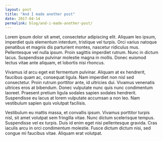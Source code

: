 ```yaml
---
layout: post
title: "And I made another post"
date: 2017-04-14
permalink: blog/and-i-made-another-post/
---
```


Lorem ipsum dolor sit amet, consectetur adipiscing elit. Aliquam leo ipsum, imperdiet quis elementum interdum, tristique vel turpis. Orci varius natoque penatibus et magnis dis parturient montes, nascetur ridiculus mus. Pellentesque vel nulla ipsum. Proin sagittis imperdiet rutrum. Nunc in dictum lacus. Suspendisse pulvinar molestie magna in mollis. Donec euismod lectus vitae ante aliquam, et lobortis nisi rhoncus.

Vivamus id arcu eget est fermentum pulvinar. Aliquam at ex hendrerit, faucibus quam ac, consequat ligula. Nam imperdiet non nisl sed consectetur. Proin rutrum porttitor ante, id ultricies dui. Vivamus venenatis ultrices eros at bibendum. Donec vulputate nunc quis nunc condimentum laoreet. Praesent pretium ligula sodales sapien sodales hendrerit. Suspendisse eu lacus at lorem vulputate accumsan a non leo. Nam vestibulum sapien quis volutpat facilisis.

Vestibulum eu mattis massa, et convallis ipsum. Vivamus porttitor turpis nisl, sit amet volutpat sem fringilla vitae. Nunc dictum scelerisque tempus. Suspendisse vel ex turpis. Duis id enim eget nisi pellentesque gravida. Cras iaculis arcu in orci condimentum molestie. Fusce dictum dictum nisi, sed congue mi faucibus vitae. Aliquam erat volutpat.
